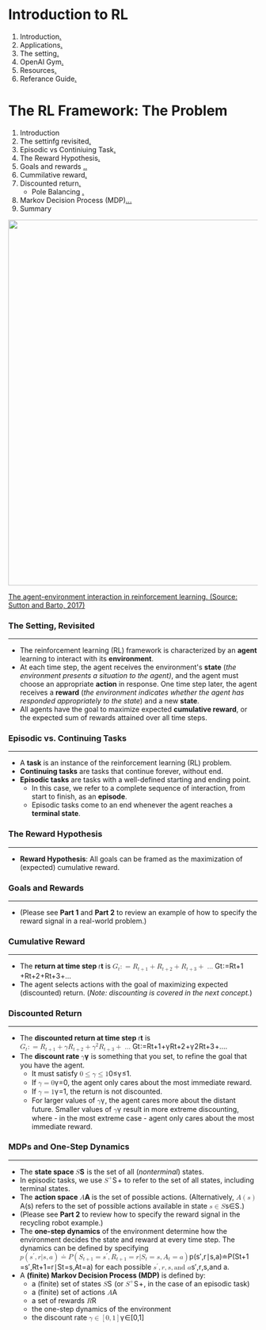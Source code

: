 # Introduction to RL
1. Introduction[.](https://www.youtube.com/watch?v=6jSFl5kxIBs)
2. Applications[.](https://www.youtube.com/watch?v=CV6B84mKRNM)
3. The setting[.](https://www.youtube.com/watch?v=nh8Gwdu19nc)
4. OpenAI Gym[.](https://www.youtube.com/watch?v=MktEOWp3QLg)
5. Resources[.](https://www.youtube.com/watch?v=_YPqfAnCqtk)
6. Referance  Guide[.](https://github.com/udacity/rl-cheatsheet/blob/master/cheatsheet.pdf)

# The RL Framework: The Problem
1. Introduction
2. The settinfg revisited[.](https://www.youtube.com/watch?v=V6Q1uF8a6kA)
3. Episodic vs Continiuing Task[.](https://www.youtube.com/watch?v=E1I-BPanSM8)
4. The Reward Hypothesis[.](https://www.youtube.com/watch?v=uAqNwgZ49JE)
5. Goals and rewards [.](https://www.youtube.com/watch?v=XPnj3Ya3EuM)[.](https://www.youtube.com/watch?v=pVIFc72VYH8)
6. Cummilative reward[.](https://www.youtube.com/watch?v=ysriH65lV9o)
7. Discounted return[.](https://www.youtube.com/watch?v=ysriH65lV9o)
   * Pole Balancing [.](https://medium.com/@tuzzer/cart-pole-balancing-with-q-learning-b54c6068d947)
8. Markov Decision Process (MDP)[.](https://www.youtube.com/watch?v=NBWbluSbxPg)[.](https://www.youtube.com/watch?v=CUTtQvxKkNw)[.](https://www.youtube.com/watch?v=UlXHFbla3QI)
9. Summary
<div><div class="index--container--2OwOl"><div class="index--atom--lmAIo layout--content--3Smmq"><div class="ltr"><div class="index--markdown--3w8oF ureact-markdown ">
</div></div><span></span></div><div class="index--instructor-notes-container--24U8Y shared--outer-container--3eppq"><div class="index--instructor-notes--39nNE layout--content--3Smmq"><div><!-- react-empty: 6323 --></div></div></div></div></div><div><div class="index--container--2OwOl"><div class="index--atom--lmAIo layout--content--3Smmq"><div><a href="#" class="image-atom--image-atom--1XDdu"><div class="index--image-atom-content--YoZVu"><div class="index--image-and-annotations-container--1o6QP"><img src="https://d17h27t6h515a5.cloudfront.net/topher/2017/September/59c29f47_screen-shot-2017-09-20-at-12.02.06-pm/screen-shot-2017-09-20-at-12.02.06-pm.png" alt="" width="738px" class="index--image--1wh9w"></div><div class="index--caption--34paT"><div class="index--markdown--3w8oF ureact-markdown "><p>The agent-environment interaction in reinforcement learning. (Source: Sutton and Barto, 2017)</p>
</div></div></div></a></div><span></span></div><div class="index--instructor-notes-container--24U8Y shared--outer-container--3eppq"><div class="index--instructor-notes--39nNE layout--content--3Smmq"><div><!-- react-empty: 6338 --></div></div></div></div></div><div><div class="index--container--2OwOl"><div class="index--atom--lmAIo layout--content--3Smmq"><div class="ltr"><div class="index--markdown--3w8oF ureact-markdown "><h3 id="the-setting-revisited">The Setting, Revisited</h3>
<hr>
<ul>
<li>The reinforcement learning (RL) framework is characterized by an <strong>agent</strong> learning to interact with its <strong>environment</strong>.</li>
<li>At each time step, the agent receives the environment's <strong>state</strong> (<em>the environment presents a situation to the agent)</em>, and the agent must choose an appropriate <strong>action</strong> in response.  One time step later, the agent receives a <strong>reward</strong> (<em>the environment indicates whether the agent has responded appropriately to the state</em>) and a new <strong>state</strong>.</li>
<li>All agents have the goal to maximize expected <strong>cumulative reward</strong>, or the expected sum of rewards attained over all time steps.</li>
</ul>
</div></div><span></span></div><div class="index--instructor-notes-container--24U8Y shared--outer-container--3eppq"><div class="index--instructor-notes--39nNE layout--content--3Smmq"><div><!-- react-empty: 6348 --></div></div></div></div></div><div><div class="index--container--2OwOl"><div class="index--atom--lmAIo layout--content--3Smmq"><div class="ltr"><div class="index--markdown--3w8oF ureact-markdown "><h3 id="episodic-vs-continuing-tasks">Episodic vs. Continuing Tasks</h3>
<hr>
<ul>
<li>A <strong>task</strong> is an instance of the reinforcement learning (RL) problem.</li>
<li><strong>Continuing tasks</strong> are tasks that continue forever, without end.</li>
<li><strong>Episodic tasks</strong> are tasks with a well-defined starting and ending point.<ul>
<li>In this case, we refer to a complete sequence of interaction, from start to finish, as an <strong>episode</strong>.</li>
<li>Episodic tasks come to an end whenever the agent reaches a <strong>terminal state</strong>.</li>
</ul>
</li>
</ul>
</div></div><span></span></div><div class="index--instructor-notes-container--24U8Y shared--outer-container--3eppq"><div class="index--instructor-notes--39nNE layout--content--3Smmq"><div><!-- react-empty: 6358 --></div></div></div></div></div><div><div class="index--container--2OwOl"><div class="index--atom--lmAIo layout--content--3Smmq"><div class="ltr"><div class="index--markdown--3w8oF ureact-markdown "><h3 id="the-reward-hypothesis">The Reward Hypothesis</h3>
<hr>
<ul>
<li><strong>Reward Hypothesis</strong>: All goals can be framed as the maximization of (expected) cumulative reward.</li>
</ul>
</div></div><span></span></div><div class="index--instructor-notes-container--24U8Y shared--outer-container--3eppq"><div class="index--instructor-notes--39nNE layout--content--3Smmq"><div><!-- react-empty: 6368 --></div></div></div></div></div><div><div class="index--container--2OwOl"><div class="index--atom--lmAIo layout--content--3Smmq"><div class="ltr"><div class="index--markdown--3w8oF ureact-markdown "><h3 id="goals-and-rewards">Goals and Rewards</h3>
<hr>
<ul>
<li>(Please see <strong>Part 1</strong> and <strong>Part 2</strong> to review an example of how to specify the reward signal in a real-world problem.)</li>
</ul>
</div></div><span></span></div><div class="index--instructor-notes-container--24U8Y shared--outer-container--3eppq"><div class="index--instructor-notes--39nNE layout--content--3Smmq"><div><!-- react-empty: 6378 --></div></div></div></div></div><div><div class="index--container--2OwOl"><div class="index--atom--lmAIo layout--content--3Smmq"><div class="ltr"><div class="index--markdown--3w8oF ureact-markdown "><h3 id="cumulative-reward">Cumulative Reward</h3>
<hr>
<ul>
<li>The <strong>return at time step  <span class="katex"><span class="katex-mathml"><math><semantics><mrow><mi>t</mi></mrow><annotation encoding="application/x-tex">t</annotation></semantics></math></span><span class="katex-html" aria-hidden="true"><span class="strut" style="height:0.61508em;"></span><span class="strut bottom" style="height:0.61508em;vertical-align:0em;"></span><span class="base"><span class="mord mathit">t</span></span></span></span></strong> is <span class="katex"><span class="katex-mathml"><math><semantics><mrow><msub><mi>G</mi><mi>t</mi></msub><mo>:</mo><mo>=</mo><msub><mi>R</mi><mrow><mi>t</mi><mo>+</mo><mn>1</mn></mrow></msub><mo>+</mo><msub><mi>R</mi><mrow><mi>t</mi><mo>+</mo><mn>2</mn></mrow></msub><mo>+</mo><msub><mi>R</mi><mrow><mi>t</mi><mo>+</mo><mn>3</mn></mrow></msub><mo>+</mo><mo>…</mo></mrow><annotation encoding="application/x-tex">G_t := R_{t+1} + R_{t+2} + R_{t+3} + \ldots </annotation></semantics></math></span><span class="katex-html" aria-hidden="true"><span class="strut" style="height:0.68333em;"></span><span class="strut bottom" style="height:0.891661em;vertical-align:-0.208331em;"></span><span class="base"><span class="mord"><span class="mord mathit">G</span><span class="msupsub"><span class="vlist-t vlist-t2"><span class="vlist-r"><span class="vlist" style="height:0.2805559999999999em;"><span style="top:-2.5500000000000003em;margin-left:0em;margin-right:0.05em;"><span class="pstrut" style="height:2.7em;"></span><span class="sizing reset-size6 size3 mtight"><span class="mord mathit mtight">t</span></span></span></span><span class="vlist-s">​</span></span><span class="vlist-r"><span class="vlist" style="height:0.15em;"></span></span></span></span></span><span class="mrel">:</span><span class="mrel">=</span><span class="mord"><span class="mord mathit" style="margin-right:0.00773em;">R</span><span class="msupsub"><span class="vlist-t vlist-t2"><span class="vlist-r"><span class="vlist" style="height:0.301108em;"><span style="top:-2.5500000000000003em;margin-left:-0.00773em;margin-right:0.05em;"><span class="pstrut" style="height:2.7em;"></span><span class="sizing reset-size6 size3 mtight"><span class="mord mtight"><span class="mord mathit mtight">t</span><span class="mbin mtight">+</span><span class="mord mathrm mtight">1</span></span></span></span></span><span class="vlist-s">​</span></span><span class="vlist-r"><span class="vlist" style="height:0.208331em;"></span></span></span></span></span><span class="mbin">+</span><span class="mord"><span class="mord mathit" style="margin-right:0.00773em;">R</span><span class="msupsub"><span class="vlist-t vlist-t2"><span class="vlist-r"><span class="vlist" style="height:0.301108em;"><span style="top:-2.5500000000000003em;margin-left:-0.00773em;margin-right:0.05em;"><span class="pstrut" style="height:2.7em;"></span><span class="sizing reset-size6 size3 mtight"><span class="mord mtight"><span class="mord mathit mtight">t</span><span class="mbin mtight">+</span><span class="mord mathrm mtight">2</span></span></span></span></span><span class="vlist-s">​</span></span><span class="vlist-r"><span class="vlist" style="height:0.208331em;"></span></span></span></span></span><span class="mbin">+</span><span class="mord"><span class="mord mathit" style="margin-right:0.00773em;">R</span><span class="msupsub"><span class="vlist-t vlist-t2"><span class="vlist-r"><span class="vlist" style="height:0.301108em;"><span style="top:-2.5500000000000003em;margin-left:-0.00773em;margin-right:0.05em;"><span class="pstrut" style="height:2.7em;"></span><span class="sizing reset-size6 size3 mtight"><span class="mord mtight"><span class="mord mathit mtight">t</span><span class="mbin mtight">+</span><span class="mord mathrm mtight">3</span></span></span></span></span><span class="vlist-s">​</span></span><span class="vlist-r"><span class="vlist" style="height:0.208331em;"></span></span></span></span></span><span class="mbin">+</span><span class="minner">…</span></span></span></span></li>
<li>The agent selects actions with the goal of maximizing expected (discounted) return. (<em>Note: discounting is covered in the next concept.</em>)</li>
</ul>
</div></div><span></span></div><div class="index--instructor-notes-container--24U8Y shared--outer-container--3eppq"><div class="index--instructor-notes--39nNE layout--content--3Smmq"><div><!-- react-empty: 6388 --></div></div></div></div></div><div><div class="index--container--2OwOl"><div class="index--atom--lmAIo layout--content--3Smmq"><div class="ltr"><div class="index--markdown--3w8oF ureact-markdown "><h3 id="discounted-return">Discounted Return</h3>
<hr>
<ul>
<li>The <strong>discounted return at time step  <span class="katex"><span class="katex-mathml"><math><semantics><mrow><mi>t</mi></mrow><annotation encoding="application/x-tex">t</annotation></semantics></math></span><span class="katex-html" aria-hidden="true"><span class="strut" style="height:0.61508em;"></span><span class="strut bottom" style="height:0.61508em;vertical-align:0em;"></span><span class="base"><span class="mord mathit">t</span></span></span></span></strong> is <span class="katex"><span class="katex-mathml"><math><semantics><mrow><msub><mi>G</mi><mi>t</mi></msub><mo>:</mo><mo>=</mo><msub><mi>R</mi><mrow><mi>t</mi><mo>+</mo><mn>1</mn></mrow></msub><mo>+</mo><mi>γ</mi><msub><mi>R</mi><mrow><mi>t</mi><mo>+</mo><mn>2</mn></mrow></msub><mo>+</mo><msup><mi>γ</mi><mn>2</mn></msup><msub><mi>R</mi><mrow><mi>t</mi><mo>+</mo><mn>3</mn></mrow></msub><mo>+</mo><mo>…</mo></mrow><annotation encoding="application/x-tex">G_t := R_{t+1} + \gamma R_{t+2} + \gamma^2 R_{t+3} + \ldots </annotation></semantics></math></span><span class="katex-html" aria-hidden="true"><span class="strut" style="height:0.8141079999999999em;"></span><span class="strut bottom" style="height:1.0224389999999999em;vertical-align:-0.208331em;"></span><span class="base"><span class="mord"><span class="mord mathit">G</span><span class="msupsub"><span class="vlist-t vlist-t2"><span class="vlist-r"><span class="vlist" style="height:0.2805559999999999em;"><span style="top:-2.5500000000000003em;margin-left:0em;margin-right:0.05em;"><span class="pstrut" style="height:2.7em;"></span><span class="sizing reset-size6 size3 mtight"><span class="mord mathit mtight">t</span></span></span></span><span class="vlist-s">​</span></span><span class="vlist-r"><span class="vlist" style="height:0.15em;"></span></span></span></span></span><span class="mrel">:</span><span class="mrel">=</span><span class="mord"><span class="mord mathit" style="margin-right:0.00773em;">R</span><span class="msupsub"><span class="vlist-t vlist-t2"><span class="vlist-r"><span class="vlist" style="height:0.301108em;"><span style="top:-2.5500000000000003em;margin-left:-0.00773em;margin-right:0.05em;"><span class="pstrut" style="height:2.7em;"></span><span class="sizing reset-size6 size3 mtight"><span class="mord mtight"><span class="mord mathit mtight">t</span><span class="mbin mtight">+</span><span class="mord mathrm mtight">1</span></span></span></span></span><span class="vlist-s">​</span></span><span class="vlist-r"><span class="vlist" style="height:0.208331em;"></span></span></span></span></span><span class="mbin">+</span><span class="mord mathit" style="margin-right:0.05556em;">γ</span><span class="mord"><span class="mord mathit" style="margin-right:0.00773em;">R</span><span class="msupsub"><span class="vlist-t vlist-t2"><span class="vlist-r"><span class="vlist" style="height:0.301108em;"><span style="top:-2.5500000000000003em;margin-left:-0.00773em;margin-right:0.05em;"><span class="pstrut" style="height:2.7em;"></span><span class="sizing reset-size6 size3 mtight"><span class="mord mtight"><span class="mord mathit mtight">t</span><span class="mbin mtight">+</span><span class="mord mathrm mtight">2</span></span></span></span></span><span class="vlist-s">​</span></span><span class="vlist-r"><span class="vlist" style="height:0.208331em;"></span></span></span></span></span><span class="mbin">+</span><span class="mord"><span class="mord mathit" style="margin-right:0.05556em;">γ</span><span class="msupsub"><span class="vlist-t"><span class="vlist-r"><span class="vlist" style="height:0.8141079999999999em;"><span style="top:-3.063em;margin-right:0.05em;"><span class="pstrut" style="height:2.7em;"></span><span class="sizing reset-size6 size3 mtight"><span class="mord mathrm mtight">2</span></span></span></span></span></span></span></span><span class="mord"><span class="mord mathit" style="margin-right:0.00773em;">R</span><span class="msupsub"><span class="vlist-t vlist-t2"><span class="vlist-r"><span class="vlist" style="height:0.301108em;"><span style="top:-2.5500000000000003em;margin-left:-0.00773em;margin-right:0.05em;"><span class="pstrut" style="height:2.7em;"></span><span class="sizing reset-size6 size3 mtight"><span class="mord mtight"><span class="mord mathit mtight">t</span><span class="mbin mtight">+</span><span class="mord mathrm mtight">3</span></span></span></span></span><span class="vlist-s">​</span></span><span class="vlist-r"><span class="vlist" style="height:0.208331em;"></span></span></span></span></span><span class="mbin">+</span><span class="minner">…</span></span></span></span>.</li>
<li>The <strong>discount rate <span class="katex"><span class="katex-mathml"><math><semantics><mrow><mi>γ</mi></mrow><annotation encoding="application/x-tex">\gamma</annotation></semantics></math></span><span class="katex-html" aria-hidden="true"><span class="strut" style="height:0.43056em;"></span><span class="strut bottom" style="height:0.625em;vertical-align:-0.19444em;"></span><span class="base"><span class="mord mathit" style="margin-right:0.05556em;">γ</span></span></span></span></strong> is something that you set, to refine the goal that you have the agent.  <ul>
<li>It must satisfy <span class="katex"><span class="katex-mathml"><math><semantics><mrow><mn>0</mn><mo>≤</mo><mi>γ</mi><mo>≤</mo><mn>1</mn></mrow><annotation encoding="application/x-tex">0 \leq \gamma \leq 1</annotation></semantics></math></span><span class="katex-html" aria-hidden="true"><span class="strut" style="height:0.64444em;"></span><span class="strut bottom" style="height:0.8388800000000001em;vertical-align:-0.19444em;"></span><span class="base"><span class="mord mathrm">0</span><span class="mrel">≤</span><span class="mord mathit" style="margin-right:0.05556em;">γ</span><span class="mrel">≤</span><span class="mord mathrm">1</span></span></span></span>.</li>
<li>If <span class="katex"><span class="katex-mathml"><math><semantics><mrow><mi>γ</mi><mo>=</mo><mn>0</mn></mrow><annotation encoding="application/x-tex">\gamma=0</annotation></semantics></math></span><span class="katex-html" aria-hidden="true"><span class="strut" style="height:0.64444em;"></span><span class="strut bottom" style="height:0.8388800000000001em;vertical-align:-0.19444em;"></span><span class="base"><span class="mord mathit" style="margin-right:0.05556em;">γ</span><span class="mrel">=</span><span class="mord mathrm">0</span></span></span></span>, the agent only cares about the most immediate reward.</li>
<li>If <span class="katex"><span class="katex-mathml"><math><semantics><mrow><mi>γ</mi><mo>=</mo><mn>1</mn></mrow><annotation encoding="application/x-tex">\gamma=1</annotation></semantics></math></span><span class="katex-html" aria-hidden="true"><span class="strut" style="height:0.64444em;"></span><span class="strut bottom" style="height:0.8388800000000001em;vertical-align:-0.19444em;"></span><span class="base"><span class="mord mathit" style="margin-right:0.05556em;">γ</span><span class="mrel">=</span><span class="mord mathrm">1</span></span></span></span>, the return is not discounted.</li>
<li>For larger values of <span class="katex"><span class="katex-mathml"><math><semantics><mrow><mi>γ</mi></mrow><annotation encoding="application/x-tex">\gamma</annotation></semantics></math></span><span class="katex-html" aria-hidden="true"><span class="strut" style="height:0.43056em;"></span><span class="strut bottom" style="height:0.625em;vertical-align:-0.19444em;"></span><span class="base"><span class="mord mathit" style="margin-right:0.05556em;">γ</span></span></span></span>, the agent cares more about the distant future. Smaller values of <span class="katex"><span class="katex-mathml"><math><semantics><mrow><mi>γ</mi></mrow><annotation encoding="application/x-tex">\gamma</annotation></semantics></math></span><span class="katex-html" aria-hidden="true"><span class="strut" style="height:0.43056em;"></span><span class="strut bottom" style="height:0.625em;vertical-align:-0.19444em;"></span><span class="base"><span class="mord mathit" style="margin-right:0.05556em;">γ</span></span></span></span> result in more extreme discounting, where - in the most extreme case - agent only cares about the most immediate reward.</li>
</ul>
</li>
</ul>
</div></div><span></span></div><div class="index--instructor-notes-container--24U8Y shared--outer-container--3eppq"><div class="index--instructor-notes--39nNE layout--content--3Smmq"><div><!-- react-empty: 6398 --></div></div></div></div></div><div><div class="index--container--2OwOl"><div class="index--atom--lmAIo layout--content--3Smmq"><div class="ltr"><div class="index--markdown--3w8oF ureact-markdown "><h3 id="mdps-and-one-step-dynamics">MDPs and One-Step Dynamics</h3>
<hr>
<ul>
<li>The <strong>state space <span class="katex"><span class="katex-mathml"><math><semantics><mrow><mrow><mi mathvariant="script">S</mi></mrow></mrow><annotation encoding="application/x-tex">\mathcal{S}</annotation></semantics></math></span><span class="katex-html" aria-hidden="true"><span class="strut" style="height:0.68333em;"></span><span class="strut bottom" style="height:0.68333em;vertical-align:0em;"></span><span class="base"><span class="mord"><span class="mord mathcal" style="margin-right:0.075em;">S</span></span></span></span></span></strong> is the set of all (<em>nonterminal</em>) states.  </li>
<li>In episodic tasks, we use <span class="katex"><span class="katex-mathml"><math><semantics><mrow><msup><mi mathvariant="script">S</mi><mo>+</mo></msup></mrow><annotation encoding="application/x-tex">\mathcal{S}^+</annotation></semantics></math></span><span class="katex-html" aria-hidden="true"><span class="strut" style="height:0.771331em;"></span><span class="strut bottom" style="height:0.771331em;vertical-align:0em;"></span><span class="base"><span class="mord"><span class="mord"><span class="mord mathcal" style="margin-right:0.075em;">S</span></span><span class="msupsub"><span class="vlist-t"><span class="vlist-r"><span class="vlist" style="height:0.771331em;"><span style="top:-3.063em;margin-right:0.05em;"><span class="pstrut" style="height:2.7em;"></span><span class="sizing reset-size6 size3 mtight"><span class="mbin mtight">+</span></span></span></span></span></span></span></span></span></span></span> to refer to the set of all states, including terminal states.</li>
<li>The <strong>action space <span class="katex"><span class="katex-mathml"><math><semantics><mrow><mrow><mi mathvariant="script">A</mi></mrow></mrow><annotation encoding="application/x-tex">\mathcal{A}</annotation></semantics></math></span><span class="katex-html" aria-hidden="true"><span class="strut" style="height:0.68333em;"></span><span class="strut bottom" style="height:0.68333em;vertical-align:0em;"></span><span class="base"><span class="mord"><span class="mord mathcal">A</span></span></span></span></span></strong> is the set of possible actions.  (Alternatively, <span class="katex"><span class="katex-mathml"><math><semantics><mrow><mrow><mi mathvariant="script">A</mi></mrow><mo>(</mo><mi>s</mi><mo>)</mo></mrow><annotation encoding="application/x-tex">\mathcal{A}(s)</annotation></semantics></math></span><span class="katex-html" aria-hidden="true"><span class="strut" style="height:0.75em;"></span><span class="strut bottom" style="height:1em;vertical-align:-0.25em;"></span><span class="base"><span class="mord"><span class="mord mathcal">A</span></span><span class="mopen">(</span><span class="mord mathit">s</span><span class="mclose">)</span></span></span></span> refers to the set of possible actions available in state <span class="katex"><span class="katex-mathml"><math><semantics><mrow><mi>s</mi><mo>∈</mo><mrow><mi mathvariant="script">S</mi></mrow></mrow><annotation encoding="application/x-tex">s \in \mathcal{S}</annotation></semantics></math></span><span class="katex-html" aria-hidden="true"><span class="strut" style="height:0.68333em;"></span><span class="strut bottom" style="height:0.72243em;vertical-align:-0.0391em;"></span><span class="base"><span class="mord mathit">s</span><span class="mrel">∈</span><span class="mord"><span class="mord mathcal" style="margin-right:0.075em;">S</span></span></span></span></span>.)</li>
<li>(Please see <strong>Part 2</strong> to review how to specify the reward signal in the recycling robot example.)</li>
<li>The <strong>one-step dynamics</strong> of the environment determine how the environment decides the state and reward at every time step.  The dynamics can be defined by specifying <span class="katex"><span class="katex-mathml"><math><semantics><mrow><mi>p</mi><mo>(</mo><msup><mi>s</mi><mo mathvariant="normal">′</mo></msup><mo separator="true">,</mo><mi>r</mi><mi mathvariant="normal">∣</mi><mi>s</mi><mo separator="true">,</mo><mi>a</mi><mo>)</mo><mo>≐</mo><mrow><mi mathvariant="double-struck">P</mi></mrow><mo>(</mo><msub><mi>S</mi><mrow><mi>t</mi><mo>+</mo><mn>1</mn></mrow></msub><mo>=</mo><msup><mi>s</mi><mo mathvariant="normal">′</mo></msup><mo separator="true">,</mo><msub><mi>R</mi><mrow><mi>t</mi><mo>+</mo><mn>1</mn></mrow></msub><mo>=</mo><mi>r</mi><mi mathvariant="normal">∣</mi><msub><mi>S</mi><mi>t</mi></msub><mo>=</mo><mi>s</mi><mo separator="true">,</mo><msub><mi>A</mi><mi>t</mi></msub><mo>=</mo><mi>a</mi><mo>)</mo></mrow><annotation encoding="application/x-tex">p(s',r|s,a) \doteq \mathbb{P}(S_{t+1}=s', R_{t+1}=r|S_{t} = s, A_{t}=a)</annotation></semantics></math></span><span class="katex-html" aria-hidden="true"><span class="strut" style="height:0.751892em;"></span><span class="strut bottom" style="height:1.001892em;vertical-align:-0.25em;"></span><span class="base"><span class="mord mathit">p</span><span class="mopen">(</span><span class="mord"><span class="mord mathit">s</span><span class="msupsub"><span class="vlist-t"><span class="vlist-r"><span class="vlist" style="height:0.751892em;"><span style="top:-3.063em;margin-right:0.05em;"><span class="pstrut" style="height:2.7em;"></span><span class="sizing reset-size6 size3 mtight"><span class="mord mtight"><span class="mord mathrm mtight">′</span></span></span></span></span></span></span></span></span><span class="mpunct">,</span><span class="mord mathit" style="margin-right:0.02778em;">r</span><span class="mord mathrm">∣</span><span class="mord mathit">s</span><span class="mpunct">,</span><span class="mord mathit">a</span><span class="mclose">)</span><span class="mrel">≐</span><span class="mord"><span class="mord mathbb">P</span></span><span class="mopen">(</span><span class="mord"><span class="mord mathit" style="margin-right:0.05764em;">S</span><span class="msupsub"><span class="vlist-t vlist-t2"><span class="vlist-r"><span class="vlist" style="height:0.301108em;"><span style="top:-2.5500000000000003em;margin-left:-0.05764em;margin-right:0.05em;"><span class="pstrut" style="height:2.7em;"></span><span class="sizing reset-size6 size3 mtight"><span class="mord mtight"><span class="mord mathit mtight">t</span><span class="mbin mtight">+</span><span class="mord mathrm mtight">1</span></span></span></span></span><span class="vlist-s">​</span></span><span class="vlist-r"><span class="vlist" style="height:0.208331em;"></span></span></span></span></span><span class="mrel">=</span><span class="mord"><span class="mord mathit">s</span><span class="msupsub"><span class="vlist-t"><span class="vlist-r"><span class="vlist" style="height:0.751892em;"><span style="top:-3.063em;margin-right:0.05em;"><span class="pstrut" style="height:2.7em;"></span><span class="sizing reset-size6 size3 mtight"><span class="mord mtight"><span class="mord mathrm mtight">′</span></span></span></span></span></span></span></span></span><span class="mpunct">,</span><span class="mord"><span class="mord mathit" style="margin-right:0.00773em;">R</span><span class="msupsub"><span class="vlist-t vlist-t2"><span class="vlist-r"><span class="vlist" style="height:0.301108em;"><span style="top:-2.5500000000000003em;margin-left:-0.00773em;margin-right:0.05em;"><span class="pstrut" style="height:2.7em;"></span><span class="sizing reset-size6 size3 mtight"><span class="mord mtight"><span class="mord mathit mtight">t</span><span class="mbin mtight">+</span><span class="mord mathrm mtight">1</span></span></span></span></span><span class="vlist-s">​</span></span><span class="vlist-r"><span class="vlist" style="height:0.208331em;"></span></span></span></span></span><span class="mrel">=</span><span class="mord mathit" style="margin-right:0.02778em;">r</span><span class="mord mathrm">∣</span><span class="mord"><span class="mord mathit" style="margin-right:0.05764em;">S</span><span class="msupsub"><span class="vlist-t vlist-t2"><span class="vlist-r"><span class="vlist" style="height:0.2805559999999999em;"><span style="top:-2.5500000000000003em;margin-left:-0.05764em;margin-right:0.05em;"><span class="pstrut" style="height:2.7em;"></span><span class="sizing reset-size6 size3 mtight"><span class="mord mtight"><span class="mord mathit mtight">t</span></span></span></span></span><span class="vlist-s">​</span></span><span class="vlist-r"><span class="vlist" style="height:0.15em;"></span></span></span></span></span><span class="mrel">=</span><span class="mord mathit">s</span><span class="mpunct">,</span><span class="mord"><span class="mord mathit">A</span><span class="msupsub"><span class="vlist-t vlist-t2"><span class="vlist-r"><span class="vlist" style="height:0.2805559999999999em;"><span style="top:-2.5500000000000003em;margin-left:0em;margin-right:0.05em;"><span class="pstrut" style="height:2.7em;"></span><span class="sizing reset-size6 size3 mtight"><span class="mord mtight"><span class="mord mathit mtight">t</span></span></span></span></span><span class="vlist-s">​</span></span><span class="vlist-r"><span class="vlist" style="height:0.15em;"></span></span></span></span></span><span class="mrel">=</span><span class="mord mathit">a</span><span class="mclose">)</span></span></span></span> for each possible <span class="katex"><span class="katex-mathml"><math><semantics><mrow><msup><mi>s</mi><mo mathvariant="normal">′</mo></msup><mo separator="true">,</mo><mi>r</mi><mo separator="true">,</mo><mi>s</mi><mo separator="true">,</mo><mtext>and&nbsp;</mtext><mi>a</mi></mrow><annotation encoding="application/x-tex">s', r, s, \text{and } a</annotation></semantics></math></span><span class="katex-html" aria-hidden="true"><span class="strut" style="height:0.751892em;"></span><span class="strut bottom" style="height:0.946332em;vertical-align:-0.19444em;"></span><span class="base"><span class="mord"><span class="mord mathit">s</span><span class="msupsub"><span class="vlist-t"><span class="vlist-r"><span class="vlist" style="height:0.751892em;"><span style="top:-3.063em;margin-right:0.05em;"><span class="pstrut" style="height:2.7em;"></span><span class="sizing reset-size6 size3 mtight"><span class="mord mtight"><span class="mord mathrm mtight">′</span></span></span></span></span></span></span></span></span><span class="mpunct">,</span><span class="mord mathit" style="margin-right:0.02778em;">r</span><span class="mpunct">,</span><span class="mord mathit">s</span><span class="mpunct">,</span><span class="mord text"><span class="mord mathrm">and&nbsp;</span></span><span class="mord mathit">a</span></span></span></span>.</li>
<li>A <strong>(finite) Markov Decision Process (MDP)</strong> is defined by:<ul>
<li>a (finite) set of states <span class="katex"><span class="katex-mathml"><math><semantics><mrow><mrow><mi mathvariant="script">S</mi></mrow></mrow><annotation encoding="application/x-tex">\mathcal{S}</annotation></semantics></math></span><span class="katex-html" aria-hidden="true"><span class="strut" style="height:0.68333em;"></span><span class="strut bottom" style="height:0.68333em;vertical-align:0em;"></span><span class="base"><span class="mord"><span class="mord mathcal" style="margin-right:0.075em;">S</span></span></span></span></span> (or <span class="katex"><span class="katex-mathml"><math><semantics><mrow><msup><mi mathvariant="script">S</mi><mo>+</mo></msup></mrow><annotation encoding="application/x-tex">\mathcal{S}^+</annotation></semantics></math></span><span class="katex-html" aria-hidden="true"><span class="strut" style="height:0.771331em;"></span><span class="strut bottom" style="height:0.771331em;vertical-align:0em;"></span><span class="base"><span class="mord"><span class="mord"><span class="mord mathcal" style="margin-right:0.075em;">S</span></span><span class="msupsub"><span class="vlist-t"><span class="vlist-r"><span class="vlist" style="height:0.771331em;"><span style="top:-3.063em;margin-right:0.05em;"><span class="pstrut" style="height:2.7em;"></span><span class="sizing reset-size6 size3 mtight"><span class="mbin mtight">+</span></span></span></span></span></span></span></span></span></span></span>, in the case of an episodic task)</li>
<li>a (finite) set of actions <span class="katex"><span class="katex-mathml"><math><semantics><mrow><mrow><mi mathvariant="script">A</mi></mrow></mrow><annotation encoding="application/x-tex">\mathcal{A}</annotation></semantics></math></span><span class="katex-html" aria-hidden="true"><span class="strut" style="height:0.68333em;"></span><span class="strut bottom" style="height:0.68333em;vertical-align:0em;"></span><span class="base"><span class="mord"><span class="mord mathcal">A</span></span></span></span></span></li>
<li>a set of rewards <span class="katex"><span class="katex-mathml"><math><semantics><mrow><mrow><mi mathvariant="script">R</mi></mrow></mrow><annotation encoding="application/x-tex">\mathcal{R}</annotation></semantics></math></span><span class="katex-html" aria-hidden="true"><span class="strut" style="height:0.68333em;"></span><span class="strut bottom" style="height:0.68333em;vertical-align:0em;"></span><span class="base"><span class="mord"><span class="mord mathcal">R</span></span></span></span></span></li>
<li>the one-step dynamics of the environment</li>
<li>the discount rate <span class="katex"><span class="katex-mathml"><math><semantics><mrow><mi>γ</mi><mo>∈</mo><mo>[</mo><mn>0</mn><mo separator="true">,</mo><mn>1</mn><mo>]</mo></mrow><annotation encoding="application/x-tex">\gamma \in [0,1]</annotation></semantics></math></span><span class="katex-html" aria-hidden="true"><span class="strut" style="height:0.75em;"></span><span class="strut bottom" style="height:1em;vertical-align:-0.25em;"></span><span class="base"><span class="mord mathit" style="margin-right:0.05556em;">γ</span><span class="mrel">∈</span><span class="mopen">[</span><span class="mord mathrm">0</span><span class="mpunct">,</span><span class="mord mathrm">1</span><span class="mclose">]</span></span></span></span></li>
</ul>
</li>
</ul>
</div></div><span></span></div><div class="index--instructor-notes-container--24U8Y shared--outer-container--3eppq"><div class="index--instructor-notes--39nNE layout--content--3Smmq"><div><!-- react-empty: 6408 --></div></div></div></div></div>
